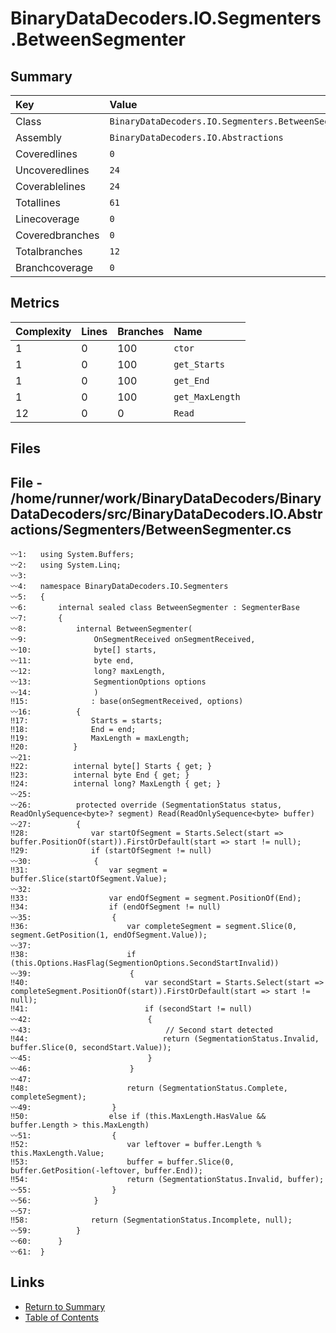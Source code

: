 ﻿# BinaryDataDecoders.IO.Segmenters.BetweenSegmenter

## Summary

| Key             | Value                                               |
| :-------------- | :-------------------------------------------------- |
| Class           | `BinaryDataDecoders.IO.Segmenters.BetweenSegmenter` |
| Assembly        | `BinaryDataDecoders.IO.Abstractions`                |
| Coveredlines    | `0`                                                 |
| Uncoveredlines  | `24`                                                |
| Coverablelines  | `24`                                                |
| Totallines      | `61`                                                |
| Linecoverage    | `0`                                                 |
| Coveredbranches | `0`                                                 |
| Totalbranches   | `12`                                                |
| Branchcoverage  | `0`                                                 |

## Metrics

| Complexity | Lines | Branches | Name            |
| :--------- | :---- | :------- | :-------------- |
| 1          | 0     | 100      | `ctor`          |
| 1          | 0     | 100      | `get_Starts`    |
| 1          | 0     | 100      | `get_End`       |
| 1          | 0     | 100      | `get_MaxLength` |
| 12         | 0     | 0        | `Read`          |

## Files

## File - /home/runner/work/BinaryDataDecoders/BinaryDataDecoders/src/BinaryDataDecoders.IO.Abstractions/Segmenters/BetweenSegmenter.cs

```CSharp
〰1:   using System.Buffers;
〰2:   using System.Linq;
〰3:   
〰4:   namespace BinaryDataDecoders.IO.Segmenters
〰5:   {
〰6:       internal sealed class BetweenSegmenter : SegmenterBase
〰7:       {
〰8:           internal BetweenSegmenter(
〰9:               OnSegmentReceived onSegmentReceived,
〰10:              byte[] starts,
〰11:              byte end,
〰12:              long? maxLength,
〰13:              SegmentionOptions options
〰14:              )
‼15:              : base(onSegmentReceived, options)
〰16:          {
‼17:              Starts = starts;
‼18:              End = end;
‼19:              MaxLength = maxLength;
‼20:          }
〰21:  
‼22:          internal byte[] Starts { get; }
‼23:          internal byte End { get; }
‼24:          internal long? MaxLength { get; }
〰25:  
〰26:          protected override (SegmentationStatus status, ReadOnlySequence<byte>? segment) Read(ReadOnlySequence<byte> buffer)
〰27:          {
‼28:              var startOfSegment = Starts.Select(start => buffer.PositionOf(start)).FirstOrDefault(start => start != null);
‼29:              if (startOfSegment != null)
〰30:              {
‼31:                  var segment = buffer.Slice(startOfSegment.Value);
〰32:  
‼33:                  var endOfSegment = segment.PositionOf(End);
‼34:                  if (endOfSegment != null)
〰35:                  {
‼36:                      var completeSegment = segment.Slice(0, segment.GetPosition(1, endOfSegment.Value));
〰37:  
‼38:                      if (this.Options.HasFlag(SegmentionOptions.SecondStartInvalid))
〰39:                      {
‼40:                          var secondStart = Starts.Select(start => completeSegment.PositionOf(start)).FirstOrDefault(start => start != null);
‼41:                          if (secondStart != null)
〰42:                          {
〰43:                              // Second start detected
‼44:                              return (SegmentationStatus.Invalid, buffer.Slice(0, secondStart.Value));
〰45:                          }
〰46:                      }
〰47:  
‼48:                      return (SegmentationStatus.Complete, completeSegment);
〰49:                  }
‼50:                  else if (this.MaxLength.HasValue && buffer.Length > this.MaxLength)
〰51:                  {
‼52:                      var leftover = buffer.Length % this.MaxLength.Value;
‼53:                      buffer = buffer.Slice(0, buffer.GetPosition(-leftover, buffer.End));
‼54:                      return (SegmentationStatus.Invalid, buffer);
〰55:                  }
〰56:              }
〰57:  
‼58:              return (SegmentationStatus.Incomplete, null);
〰59:          }
〰60:      }
〰61:  }
```

## Links

* [Return to Summary](Summary.md)
* [Table of Contents](../TOC.md)

